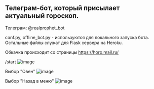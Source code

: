 ## Телеграм-бот, который присылает актуальный гороскоп.

Телеграм: @realprophet_bot

conf.py, offline_bot.py - используются для локального запуска бота.
Остальные файлы служат для Flask сервера на Heroku.

Обкачка происходит со страницы https://horo.mail.ru/

/start
![image](https://user-images.githubusercontent.com/42929213/125284246-e5936480-e321-11eb-8850-429eaac4b244.png)

Выбор "Овен"
![image](https://user-images.githubusercontent.com/42929213/125284263-e9bf8200-e321-11eb-8822-2601bf5edc35.png)

Выбор "Назад в меню"
![image](https://user-images.githubusercontent.com/42929213/125284224-ddd3c000-e321-11eb-9dbc-ea1a084ff985.png)
